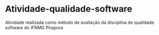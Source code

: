 # Atividade-qualidade-software
Atividade realizada como método de avaliação da disciplina de qualidade software do IFNMG Pirapora
